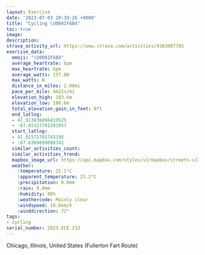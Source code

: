 ```yaml
---
layout: Exercise
date: '2023-07-03 20:39:26 +0000'
title: "Cycling \U0001F6B4"
toc: true
image:
description:
strava_activity_url: https://www.strava.com/activities/9383007785
exercise_data:
  emoji: "\U0001F6B4"
  average_heartrate: bpm
  max_heartrate: bpm
  average_watts: 157.8W
  max_watts: W
  distance_in_miles: 2.08mi
  pace_per_mile: 4m22s/mi
  elevation_high: 183.6m
  elevation_low: 180.6m
  total_elevation_gain_in_feet: 0ft
  end_latlng:
  - 41.913836896419525
  - -87.65327741391957
  start_latlng:
  - 41.92571765743196
  - -87.6389099098742
  similar_activities_count:
  similar_activities_trend:
  mapbox_image_url: https://api.mapbox.com/styles/v1/mapbox/streets-v11/static/path-5+787af2-1.0(er%7B~Ffi%7CuOBdADvLD%7CBB%60%5EHdGJxSb%40d%40JFP%40bDKrLShA%40d%40CfFIjBAlCGhGE%7CHM),pin-s-s+e5b22e(-87.64068,41.92563),pin-s-f+89ae00(-87.65334000000001,41.916199999999996)/auto/800x800?access_token=pk.eyJ1Ijoiam9zaGJlY2ttYW4iLCJhIjoiY205eWR2aDd1MWZ6djJrbXc4a3M0bWZleiJ9.XiG9OWkNcZk2QzjJbxLB4A
  weather:
    :temperature: 22.1°C
    :apparent_temperature: 25.2°C
    :precipitation: 0.0mm
    :rain: 0.0mm
    :humidity: 80%
    :weathercode: Mainly clear
    :windspeed: 10.6km/h
    :winddirection: 72°
tags:
- cycling
serial_number: 2023.ECE.233
---
```

Chicago, Illinois, United States (Fullerton Fart Route)
